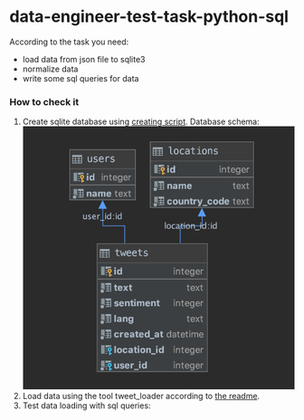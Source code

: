 # data-engineer-test-task-python-sql

According to the task you need:

- load data from json file to sqlite3
- normalize data
- write some sql queries for data

### How to check it
1. Create sqlite database using [creating script](https://github.com/axreldable/data-engineer-test-task-python-sql/blob/master/sql/create_tweet_database.sql).
Database schema:
![Database schema](https://github.com/axreldable/data-engineer-test-task-python-sql/blob/master/images/db_schema.png)
2. Load data using the tool tweet_loader according to [the readme](https://github.com/axreldable/data-engineer-test-task-python-sql/blob/master/tweet_loader/README.md).
3. Test data loading with sql queries:
    